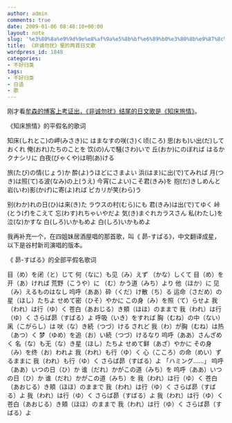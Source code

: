 ```yaml
---
author: admin
comments: true
date: 2009-01-06 08:48:10+00:00
layout: note
slug: '%e3%80%8a%e9%9d%9e%e8%af%9a%e5%8b%bf%e6%89%b0%e3%80%8b%e9%87%8c%e7%9a%84%e4%b8%a4%e9%a6%96%e6%97%a5%e6%96%87%e6%ad%8c'
title: 《非诚勿扰》里的两首日文歌
wordpress_id: 1848
categories:
- 不好归类
tags:
- 不好归类
- 日语
- 歌
---
```


刚才看[牟森的博客上考证出，《非诚勿扰》结尾的日文歌是《知床旅情》](http://blog.sina.com.cn/s/blog_48e18ea70100by8t.html)。



《知床旅情》的平假名的歌词

知床(しれとこ)の岬(みさき)に はまなすの咲(さ)く顷(ころ)
思(おも)い出(だ)しておくれ 俺(おれ)たちのことを
饮(の)んで騒(さわ)いで 丘(おか)にのぼれば
はるかクナシリに 白夜(びゃくや)は明(あ)ける

旅(たび)の情(じょう)か 酔(よ)うほどにさまよい
浜(はま)に出(で)てみれば 月(つき)は照(て)る波(なみ)の上(うえ)
今宵(こよい)こそ君(きみ)を 抱(だ)きしめんと
岩(いわ)影(かげ)に寄(よ)れば ピカリが笑(わら)う

别(わか)れの日(ひ)は来(き)た ラウスの村(むら)にも
君(きみ)は出(で)てゆく 峠(とうげ)をこえて
忘(わす)れちゃいやだよ 気(き)まぐれカラスさん
私(わたし)を泣(な)かすな 白(しろ)いかもめよ
白(しろ)いかもめよ

我再补充一个，在四姐妹居酒屋唱的那首歌，叫《 昴-すばる》，中文翻译成星，以下是谷村新司演唱的版本。



《 昴-すばる》的全部平假名歌词

目（め）を闭（と）じて 何（なに）も见（み）えず
（かな）しくて 目（め）を开（あ）ければ
荒野（こうや）に （む）かう道（みち）より
他（ほか）に 见（み）えるものはなし
呜呼（ああ）砕（くだ）け散（ち）る 运命（さだめ）の星（ほし）たちよ
せめて密（ひそ）やかに この身（み）を照（て）らせよ
我（われ）は行（ゆ）く 苍白（あおじる）き頬（ほほ）のままで
我（われ）は行（ゆ）く さらば昴（すばる）よ
呼吸（いき）をすれば 胸（むね）の中（ない）
凩（こがらし）は 吠（な）き続（つづ）ける
されど 我（わ）が胸（むね）は热（あつ）く
梦（ゆめ）を追（お）い続（つづ）けるなり
呜呼（ああ）さんざめく 名（な）も无（な）き星（ほし）たちよ
せめて鲜（あざ）やかに その身（み）を终（お）われよ
我（われ）も行（ゆ）く 心（こころ）の命（めい）ずるままに
我（われ）も行（ゆ）く さらば昴（すばる）よ
「ハミング......」
呜呼（ああ）いつの日（ひ）か 谁（だれ）かがこの道（みち）を
呜呼（ああ）いつの日（ひ）か 谁（だれ）かがこの道（みち）を
我（われ）は行（ゆ）く 苍白（あおじる）き頬（ほほ）のままで
我（われ）は行（ゆ）く さらば昴（すばる）よ
我（われ）は行（ゆ）く さらば昴（すばる）よ
我（われ）は行（ゆ）く 苍白（あおじる）き頬（ほほ）のままで
我（われ）は行（ゆ）く さらば昴（すばる）よ 
